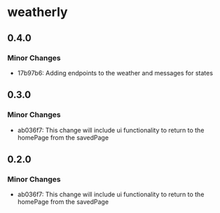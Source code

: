 # weatherly

## 0.4.0

### Minor Changes

- 17b97b6: Adding endpoints to the weather and messages for states

## 0.3.0

### Minor Changes

- ab036f7: This change will include ui functionality to return to the homePage from the savedPage

## 0.2.0

### Minor Changes

- ab036f7: This change will include ui functionality to return to the homePage from the savedPage
